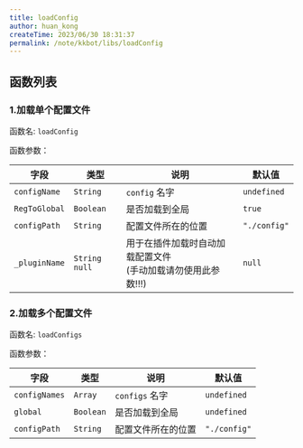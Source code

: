 ```yaml
---
title: loadConfig
author: huan_kong
createTime: 2023/06/30 18:31:37
permalink: /note/kkbot/libs/loadConfig
---
```


## 函数列表

### 1.加载单个配置文件

函数名: `loadConfig`

函数参数：

| 字段          | 类型  | 说明       | 默认值    |
| ------------- | ----- | ---------- | ---------- |
| `configName` | `String` | `config` 名字 | `undefined` |
| `RegToGlobal` | `Boolean` | 是否加载到全局 | `true` |
| `configPath` | `String` | 配置文件所在的位置 | `"./config"` |
| `_pluginName` | `String` `null` | 用于在插件加载时自动加载配置文件 <br> (手动加载请勿使用此参数!!!) | `null` |

### 2.加载多个配置文件

函数名: `loadConfigs`

函数参数：

| 字段          | 类型  | 说明       | 默认值    |
| ------------- | ----- | ---------- | ---------- |
| `configNames` | `Array` | `configs` 名字 | `undefined` |
| `global`      | `Boolean` | 是否加载到全局   | `undefined` |
| `configPath` | `String` | 配置文件所在的位置 | `"./config"` |

